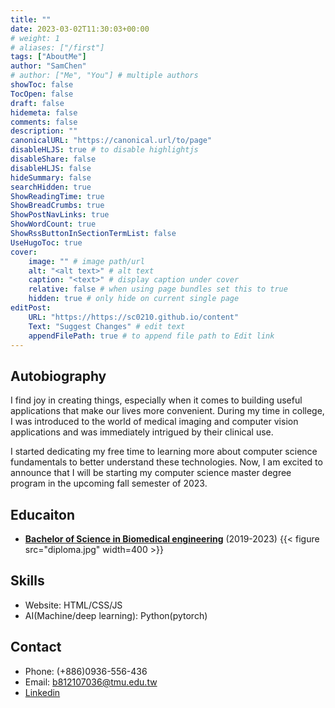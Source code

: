 ```yaml
---
title: ""
date: 2023-03-02T11:30:03+00:00
# weight: 1
# aliases: ["/first"]
tags: ["AboutMe"]
author: "SamChen"
# author: ["Me", "You"] # multiple authors
showToc: false
TocOpen: false
draft: false
hidemeta: false
comments: false
description: ""
canonicalURL: "https://canonical.url/to/page"
disableHLJS: true # to disable highlightjs
disableShare: false
disableHLJS: false
hideSummary: false
searchHidden: true
ShowReadingTime: true
ShowBreadCrumbs: true
ShowPostNavLinks: true
ShowWordCount: true
ShowRssButtonInSectionTermList: false
UseHugoToc: true
cover:
    image: "" # image path/url
    alt: "<alt text>" # alt text
    caption: "<text>" # display caption under cover
    relative: false # when using page bundles set this to true
    hidden: true # only hide on current single page
editPost:
    URL: "https://https://sc0210.github.io/content"
    Text: "Suggest Changes" # edit text
    appendFilePath: true # to append file path to Edit link
---
```


## Autobiography
I find joy in creating things, especially when it comes to building useful applications that make our lives more convenient. During my time in college, I was introduced to the world of medical imaging and computer vision applications and was immediately intrigued by their clinical use. 

I started dedicating my free time to learning more about computer science fundamentals to better understand these technologies. Now, I am excited to announce that I will be starting my computer science master degree program in the upcoming fall semester of 2023.

## Educaiton
- **[Bachelor of Science in Biomedical engineering](https://sbme.tmu.edu.tw/index.php)** (2019-2023)
{{< figure src="diploma.jpg" width=400 >}}

## Skills
- Website: HTML/CSS/JS
- AI(Machine/deep learning): Python(pytorch)

## Contact
- Phone: (+886)0936-556-436
- Email: b812107036@tmu.edu.tw
- [Linkedin](https://www.linkedin.com/in/sam-chen-460aa1189/) 